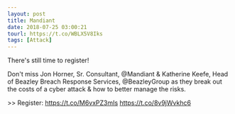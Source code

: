 ```yaml
---
layout: post
title: Mandiant
date: 2018-07-25 03:00:21
tourl: https://t.co/WBLX5V8Iks
tags: [Attack]
---
```

There's still time to register! 

Don't miss Jon Horner, Sr. Consultant, @Mandiant &amp; Katherine Keefe, Head of Beazley Breach Response Services, @BeazleyGroup as they break out the costs of a cyber attack &amp;  how to better manage the risks. 

&gt;&gt; Register: https://t.co/M6vxPZ3mIs https://t.co/8v9jWvkhc6